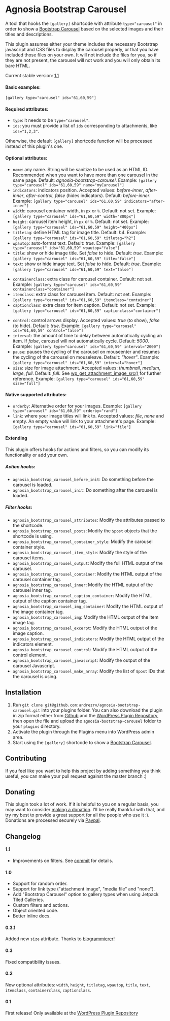 # Agnosia Bootstrap Carousel

A tool that hooks the `[gallery]` shortcode with attribute `type="carousel"` in order to show a [Bootstrap Carousel](http://getbootstrap.com/javascript/#carousel) based on the selected images and their titles and descriptions.

This plugin assumes either your theme includes the necessary Bootstrap javascript and CSS files to display the carousel properly, or that you have included those files on your own. It will not include the files for you, so if they are not present, the carousel will not work and you will only obtain its bare HTML.

Current stable version: [1.1][version_link]

#### Basic examples:

`[gallery type="carousel" ids="61,60,59"]`

#### Required attributes:

* `type`: it needs to be `type="carousel"`.
* `ids`: you must provide a list of `ids` corresponding to attachments, like `ids="1,2,3"`.

Otherwise, the default `[gallery]` shortcode function will be processed instead of this plugin's one.

#### Optional attributes:

* `name`: any name. String will be sanitize to be used as an HTML ID. Recommended when you want to have more than one carousel in the same page. Default: *agnosia-bootstrap-carousel*. Example: `[gallery type="carousel" ids="61,60,59" name="myCarousel"]`
* `indicators`: indicators position. Accepted values: *before-inner*, *after-inner*, *after-control*, *false* (hides indicators). Default: *before-inner*. Example: `[gallery type="carousel" ids="61,60,59" indicators="after-inner"]`
* `width`: carousel container width, in `px` or `%`. Default: not set. Example: `[gallery type="carousel" ids="61,60,59" width="800px"]`
* `height`: carousel item height, in `px` or `%`. Default: not set. Example: `[gallery type="carousel" ids="61,60,59" height="400px"]`
* `titletag`: define HTML tag for image title. Default: *h4*. Example: `[gallery type="carousel" ids="61,60,59" titletag="h2"]`
* `wpautop`: auto-format text. Default: *true*. Example: `[gallery type="carousel" ids="61,60,59" wpautop="false"]`
* `title`: show or hide image title. Set *false* to hide. Default: *true*. Example: `[gallery type="carousel" ids="61,60,59" title="false"]`
* `text`: show or hide image text. Set *false* to hide. Default: *true*. Example: `[gallery type="carousel" ids="61,60,59" text="false"]`
+ `containerclass`: extra class for carousel container. Default: not set. Example: `[gallery type="carousel" ids="61,60,59" containerclass="container"]`
+ `itemclass`: extra class for carousel item. Default: not set. Example: `[gallery type="carousel" ids="61,60,59" itemclass="container"]`
+ `captionclass`: extra class for item caption. Default: not set. Example: `[gallery type="carousel" ids="61,60,59" captionclass="container"]`
* `control`: control arrows display. Accepted values: *true* (to show), *false* (to hide). Default: *true*. Example: `[gallery type="carousel" ids="61,60,59" control="false"]`
* `interval`: the amount of time to delay between automatically cycling an item. If *false*, carousel will not automatically cycle. Default: *5000*. Example: `[gallery type="carousel" ids="61,60,59" interval="2000"]`
* `pause`: pauses the cycling of the carousel on mouseenter and resumes the cycling of the carousel on mouseleave. Default: *"hover"*. Example: `[gallery type="carousel" ids="61,60,59" interval="hover"]`
* `size`: size for image attachment. Accepted values: *thumbnail*, *medium*, *large*, *full*. Default: *full*. See [wp_get_attachment_image_src()](http://codex.wordpress.org/Function_Reference/wp_get_attachment_image_src) for further reference. Example: `[gallery type="carousel" ids="61,60,59" size="full"]`

#### Native supported attributes:

* `orderby`: Alternative order for your images. Example: `[gallery type="carousel" ids="61,60,59" orderby="rand"]`
* `link`: where your image titles will link to. Accepted values: *file*, *none* and empty. An empty value will link to your attachment's page. Example: `[gallery type="carousel" ids="61,60,59" link="file"]`

#### Extending

This plugin offers hooks for actions and filters, so you can modify its functionality or add your own.

##### Action hooks:
* `agnosia_bootstrap_carousel_before_init`: Do something before the carousel is loaded.
* `agnosia_bootstrap_carousel_init`: Do something after the carousel is loaded.

##### Filter hooks:
* `agnosia_bootstrap_carousel_attributes`: Modify the attributes passed to the shortcode.
* `agnosia_bootstrap_carousel_posts`: Modify the `$post` objects that the shortcode is using.
* `agnosia_bootstrap_carousel_container_style`: Modify the carousel container style.
* `agnosia_bootstrap_carousel_item_style`: Modify the style of the carousel items.
* `agnosia_bootstrap_carousel_output`: Modify the full HTML output of the carousel.
* `agnosia_bootstrap_carousel_container`: Modify the HTML output of the carousel container tag.
* `agnosia_bootstrap_carousel_inner`: Modify the HTML output of the carousel inner tag.
* `agnosia_bootstrap_carousel_caption_container`: Modify the HTML output of the caption container tag.
* `agnosia_bootstrap_carousel_img_container`: Modify the HTML output of the image container tag.
* `agnosia_bootstrap_carousel_img`: Modify the HTML output of the item image tag.
* `agnosia_bootstrap_carousel_excerpt`: Modify the HTML output of the image caption.
* `agnosia_bootstrap_carousel_indicators`: Modify the HTML output of the indicators element.
* `agnosia_bootstrap_carousel_control`: Modify the HTML output of the control element.
* `agnosia_bootstrap_carousel_javascript`: Modify the output of the carousel Javascript.
* `agnosia_bootstrap_carousel_make_array`: Modify the list of `$post` IDs that the carousel is using.

## Installation

1. Run `git clone git@github.com:andrezrv/agnosia-bootstrap-carousel.git` into your plugins folder. You can also download the plugin in zip format either from [Github][download_link] and the [WordPress Plugin Repository](http://wordpress.org/plugins/agnosia-bootstrap-carousel/), then open the file and upload the `agnosia-bootstrap-carousel` folder to your `plugins` directory.
2. Activate the plugin through the Plugins menu into WordPress admin area.
3. Start using the `[gallery]` shortcode to show a [Bootstrap Carousel][carousel_link].

## Contributing
If you feel like you want to help this project by adding something you think useful, you can make your pull request against the master branch :)

## Donating

This plugin took a lot of work. If it is helpful to you on a regular basis, you may want to consider [making a donation](https://www.paypal.com/cgi-bin/webscr?cmd=_s-xclick&hosted_button_id=B7XQG5ZA36UZ4). I'll be really thankful with that, and try my best to provide a great support for all the people who use it :). Donations are processed securely via [Paypal](https://www.paypal.com/cgi-bin/webscr?cmd=_s-xclick&hosted_button_id=B7XQG5ZA36UZ4).

## Changelog

#### 1.1
* Improvements on filters. See [commit](https://github.com/andrezrv/agnosia-bootstrap-carousel/commit/d94762d1) for details.

#### 1.0
* Support for random order.
* Support for link type ("attachment image", "media file" and "none").
* Add "Bootstrap Carousel" option to gallery types when using Jetpack Tiled Galleries.
* Custom filters and actions.
* Object oriented code.
* Better inline docs.

#### 0.3.1
Added new `size` attribute. Thanks to [blogrammierer](http://wordpress.org/support/profile/blogrammierer)!

#### 0.3
Fixed compatibility issues.

#### 0.2
New optional attributes: `width`, `height`, `titletag`, `wpautop`, `title`, `text`, `itemclass`, `containerclass`, `captionclass`.

#### 0.1
First release! Only available at the [WordPress Plugin Repository](http://wordpress.org/plugins/agnosia-bootstrap-carousel/)

[version_link]: http://github.com/andrezrv/agnosia-bootstrap-carousel/tree/1.1
[download_link]: http://github.com/andrezrv/agnosia-bootstrap-carousel/archive/1.1.zip
[carousel_link]: http://getbootstrap.com/javascript/#carousel
